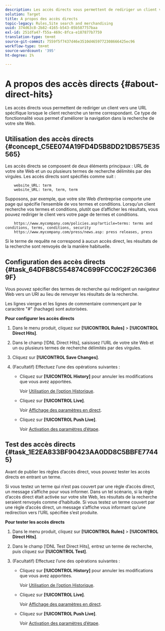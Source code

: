 ```yaml
---
description: Les accès directs vous permettent de rediriger un client vers une URL spécifique lorsque le client recherche un terme correspondant. Ce type de fonctionnalité vous permet d'améliorer la navigation dans la recherche de votre site Web.
solution: Target
title: A propos des accès directs
topic-legacy: Rules,Site search and merchandising
uuid: 374d63c8-2b82-4165-b543-05b587757baa
exl-id: 251dfa47-f55a-469c-8fca-e187877b7759
translation-type: tm+mt
source-git-commit: 7559f5f7437d46e3510d4659772308666425ec96
workflow-type: tm+mt
source-wordcount: '395'
ht-degree: 1%

---
```


# A propos des accès directs {#about-direct-hits}

Les accès directs vous permettent de rediriger un client vers une URL spécifique lorsque le client recherche un terme correspondant. Ce type de fonctionnalité vous permet d&#39;améliorer la navigation dans la recherche de votre site Web.

## Utilisation des accès directs {#concept_C5EE074A19FD4D5B8DD21DB575E35565}

Les accès directs se composent de deux éléments principaux : URL de votre site Web et un ou plusieurs termes de recherche délimités par des virgules. Les accès directs sont spécifiés comme suit :

```
    website_URL: term
    website_URL: term, term, term
```

Supposons, par exemple, que votre site Web d’entreprise comporte une page qui spécifie l’ensemble de vos termes et conditions. Lorsqu’un client recherche vos termes et conditions, plutôt que d’afficher les résultats, vous pouvez rediriger le client vers votre page de termes et conditions.

```
    https://www.mycompany.com/policies.asp?article=terms: terms and conditions, terms, conditions, security
    https://www.mycompany.com/press/news.asp: press releases, press
```

Si le terme de requête ne correspond à aucun accès direct, les résultats de la recherche sont renvoyés de la manière habituelle.

## Configuration des accès directs {#task_64DFB8C554874C699FCC0C2F26C3669F}

Vous pouvez spécifier des termes de recherche qui redirigent un navigateur Web vers un URI au lieu de renvoyer les résultats de la recherche.

<!-- 

t_configuring_direct_hits.xml

 -->

Les lignes vierges et les lignes de commentaire commençant par le caractère &quot;#&quot; (hachage) sont autorisées.

**Pour configurer les accès directs**

1. Dans le menu produit, cliquez sur **[!UICONTROL Rules]** > **[!UICONTROL Direct Hits]**.
1. Dans le champ [!DNL Direct Hits], saisissez l’URL de votre site Web et un ou plusieurs termes de recherche délimités par des virgules.
1. Cliquez sur **[!UICONTROL Save Changes]**.
1. (Facultatif) Effectuez l’une des opérations suivantes :

   * Cliquez sur **[!UICONTROL History]** pour annuler les modifications que vous avez apportées.

      Voir [Utilisation de l’option Historique](../t-using-the-history-option.md#task_70DD3F87A67242BBBD2CB27156F43002).

   * Cliquez sur **[!UICONTROL Live]**.

      Voir [Affichage des paramètres en direct](../c-about-staging.md#task_401A0EBDB5DB4D4CA933CBA7BECDC10F).

   * Cliquez sur **[!UICONTROL Push Live]**.

      Voir [Activation des paramètres d’étape](../c-about-staging.md#task_44306783B4C0408AAA58B471DAF2D9A4).

## Test des accès directs {#task_1E2EA833BF90423AA0DD8C5BBFE77445}

Avant de publier les règles d’accès direct, vous pouvez tester les accès directs en entrant un terme.

<!-- 

t_testing_direct_hits.xml

 -->

Si vous testez un terme qui n’est pas couvert par une règle d’accès direct, un message s’affiche pour vous informer. Dans un tel scénario, si la règle d’accès direct était activée sur votre site Web, les résultats de la recherche seraient renvoyés comme d’habitude. Si vous testez un terme couvert par une règle d’accès direct, un message s’affiche vous informant qu’une redirection vers l’URL spécifiée s’est produite.

**Pour tester les accès directs**

1. Dans le menu produit, cliquez sur **[!UICONTROL Rules]** > **[!UICONTROL Direct Hits]**.
1. Dans le champ [!DNL Test Direct Hits], entrez un terme de recherche, puis cliquez sur **[!UICONTROL Test]**.
1. (Facultatif) Effectuez l’une des opérations suivantes :

   * Cliquez sur **[!UICONTROL History]** pour annuler les modifications que vous avez apportées.

      Voir [Utilisation de l’option Historique](../t-using-the-history-option.md#task_70DD3F87A67242BBBD2CB27156F43002).

   * Cliquez sur **[!UICONTROL Live]**.

      Voir [Affichage des paramètres en direct](../c-about-staging.md#task_401A0EBDB5DB4D4CA933CBA7BECDC10F).

   * Cliquez sur **[!UICONTROL Push Live]**.

      Voir [Activation des paramètres d’étape](../c-about-staging.md#task_44306783B4C0408AAA58B471DAF2D9A4).

